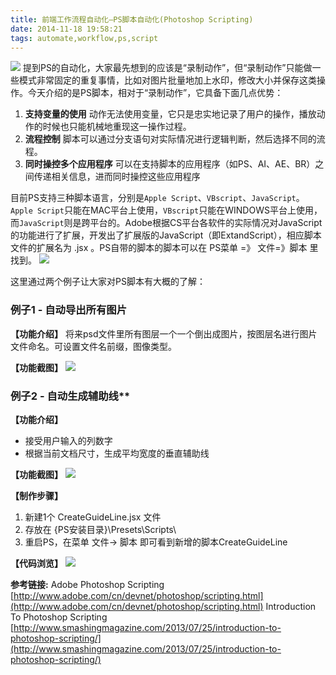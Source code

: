 ```yaml
---
title: 前端工作流程自动化—PS脚本自动化(Photoshop Scripting)
date: 2014-11-18 19:58:21
tags: automate,workflow,ps,script
---
```



![](	http://iamsonic-1253772978.cosgz.myqcloud.com/blog/automate-corpus/4.png)
提到PS的自动化，大家最先想到的应该是“录制动作”，但“录制动作”只能做一些模式非常固定的重复事情，比如对图片批量地加上水印，修改大小并保存这类操作。今天介绍的是PS脚本，相对于“录制动作”，它具备下面几点优势：

1.  **支持变量的使用**
动作无法使用变量，它只是忠实地记录了用户的操作，播放动作的时候也只能机械地重现这一操作过程。
2.  **流程控制**
脚本可以通过分支语句对实际情况进行逻辑判断，然后选择不同的流程。
3.  **同时操控多个应用程序**
可以在支持脚本的应用程序（如PS、AI、AE、BR）之间传递相关信息，进而同时操控这些应用程序

目前PS支持三种脚本语言，分别是`Apple Script`、`VBscript`、`JavaScript`。`Apple Script`只能在MAC平台上使用，`VBscript`只能在WINDOWS平台上使用，而`JavaScript`则是跨平台的。Adobe根据CS平台各软件的实际情况对JavaScript的功能进行了扩展，开发出了扩展版的JavaScript（即ExtandScript），相应脚本文件的扩展名为 .jsx 。PS自带的脚本的脚本可以在 PS菜单 =》 文件=》脚本 里找到。
![](http://iamsonic-1253772978.cosgz.myqcloud.com/blog/automate-corpus/5.png)


这里通过两个例子让大家对PS脚本有大概的了解：

### 例子1 - 自动导出所有图片
**【功能介绍】**
将来psd文件里所有图层一个一个倒出成图片，按图层名进行图片文件命名。可设置文件名前缀，图像类型。

**【功能截图】**
![](http://iamsonic-1253772978.cosgz.myqcloud.com/blog/automate-corpus/6.png)

### 例子2 - 自动生成辅助线**

**【功能介绍】**
- 接受用户输入的列数字
- 根据当前文档尺寸，生成平均宽度的垂直辅助线

**【功能截图】**
![](http://iamsonic-1253772978.cosgz.myqcloud.com/blog/automate-corpus/7.gif)

**【制作步骤】**
1.  新建1个 CreateGuideLine.jsx 文件
2.  存放在 {PS安装目录}\Presets\Scripts\
3.  重启PS，在菜单 文件-&gt; 脚本  即可看到新增的脚本CreateGuideLine


**【代码浏览】**
![](http://iamsonic-1253772978.cosgz.myqcloud.com/blog/automate-corpus/8.png)


**参考链接:**
 Adobe Photoshop Scripting
 [http://www.adobe.com/cn/devnet/photoshop/scripting.html](http://www.adobe.com/cn/devnet/photoshop/scripting.html)
 Introduction To Photoshop Scripting
 [http://www.smashingmagazine.com/2013/07/25/introduction-to-photoshop-scripting/](http://www.smashingmagazine.com/2013/07/25/introduction-to-photoshop-scripting/)



